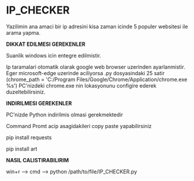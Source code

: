 # IP_CHECKER

Yazilimin ana amaci bir ip adresini kisa zaman icinde 5 populer websitesi ile arama yapma.

**DIKKAT EDILMESI GEREKENLER**

Suanlik windows icin entegre edilmistir. 

Ip taramalari otomatik olarak google web browser uzerinden ayarlanmistir. Eger microsoft-edge uzerinde aciliyorsa .py dosyasindaki 25 satir (chrome_path = 'C:/Program Files/Google/Chrome/Application/chrome.exe %s') PC'nizdeki chrome.exe nin lokasyonunu configire ederek duzeltebilirsiniz. 

**INDIRILMESI GEREKENLER**

PC'nizde Python indirilmis olmasi gerekmektedir

Command Promt acip asagidakileri copy paste yapabilirsiniz 

pip install requests

pip install art

**NASIL CALISTIRABILIRIM**

win+r --> cmd --> python /path/to/file/IP_CHECKER.py


